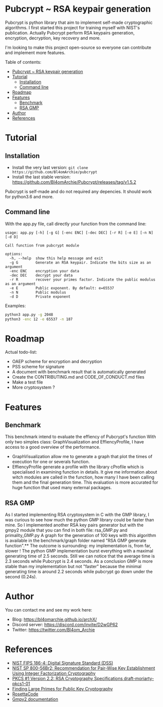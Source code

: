 # Pubcrypt ~ RSA keypair generation

Pubcrypt is python library that aim to implement self-made cryptographic algorithms.
I first started this project for training myself with NIST's publication.
Actually Pubcrypt perform RSA keypairs generation, encryption, decryption, key recovery and more.

I'm looking to make this project open-source so everyone can contribute and implement more features. 


Table of contents:
- [Pubcrypt ~ RSA keypair generation](#pubcrypt--rsa-keypair-generation)
- [Tutorial](#tutorial)
  - [Installation](#installation)
  - [Command line](#command-line)
- [Roadmap](#roadmap)
- [Features](#features)
  - [Benchmark](#benchmark)
  - [RSA GMP](#rsa-gmp)
- [Author](#author)
- [References](#references)

#  Tutorial

## Installation
- Install the very last version: ```git clone https://github.com/Bl4omArchie/pubcrypt``` <br>
- Install the last stable version: https://github.com/Bl4omArchie/Pubcrypt/releases/tag/v1.5.2

Pubcrypt is self-made and do not required any depencies. It should work for python3.6 and more.

## Command line

With the app.py file, call directly your function from the command line:
``` 
usage: app.py [-h] [-g G] [-enc ENC] [-dec DEC] [-r R] [-e E] [-n N] [-d D]

Call function from pubcrypt module

options:
  -h, --help  show this help message and exit
  -g G        Generate an RSA keypair. Indicate the bits size as an argument
  -enc ENC    encryption your data
  -dec DEC    decrypt your data
  -r R        recover your primes factor. Indicate the public modulus as an argument
  -e E        Public exponent. By default: e=65537
  -n N        Public modulus
  -d D        Private exponent
``` 

Examples:
```bash
python3 app.py -g 2048
python3 -enc 12 -e 65537 -n 187
```

# Roadmap

Actual todo-list:

- OAEP scheme for encryption and decryption
- PSS scheme for signature
- A document with benchmark result that is automatically generated
- Create the CONTRIBUTING.md and CODE_OF_CONDUCT.md files
- Make a test file
- More cryptosystem ?

# Features 
## Benchmark

This benchmark intend to evaluate the effiency of Pubcrypt's function
With only two simples class: GraphVisualization and EffiencyProfile, I have access to a good overview of the performance.

- GraphVisualization allow me to generate a graph that plot the times of execution for one or severals function.
- EffiencyProfile generate a profile with the library cProfile which is specialised in examining function in details. It give me information about witch modules are called in the function, how many I have been calling them and the final generation time.
This evaluation is more accurated for huge function that used many external packages.

## RSA GMP

As I started implementing RSA cryptosystem in C with the GMP library, I was curious to see how much the python GMP library could be faster than mine.
So I implemented another RSA key pairs generator but with the gmpy2 module that you can find in both file: rsa_GMP.py and primality_GMP.py
A graph for the generation of 100 keys with this algorithm is available in the benchmark/graph folder named "RSA GMP generate function".**
The outcome is surrounding: my implementation is, from far, slower ! The python GMP implementation burst everything with a maximal generating time of 2.5 seconds. Still we can notice that the average time is 2.3 seconds while Pubcrypt is 2.4 seconds. 
As a conclusion GMP is more stable than my implementation but not "faster" because the minimal generating time is around 2.2 seconds while pubcrypt go down under the second (0.24s).  



# Author
You can contact me and see my work here:
- Blog: https://bl4omarchie.github.io/archX/
- Discord server: https://discord.com/invite/D2wGP62
- Twitter: https://twitter.com/Bl4om_Archie

# References
 - [NIST FIPS 186-4: Digital Signature Standard (DSS)](https://nvlpubs.nist.gov/nistpubs/fips/nist.fips.186-4.pdf)
 - [NIST SP 800-56Br2: Recommendation for Pair-Wise Key Establishment Using Integer Factorization Cryptography](https://nvlpubs.nist.gov/nistpubs/SpecialPublications/NIST.SP.800-56Br2.pdf)
 - [PKCS #1 Version 2.2: RSA Cryptography Specifications draft-moriarty-pkcs1-01](https://datatracker.ietf.org/doc/pdf/draft-moriarty-pkcs1-01.pdf)
 - [Finding Large Primes for Public Key Cryptography](https://ghenshaw-work.medium.com/finding-large-primes-for-public-key-cryptography-9c5a5c0d32c4)
 - [RosettaCode](https://rosettacode.org/wiki/Rosetta_Code)
 - [Gmpy2 documentation](https://gmpy2.readthedocs.io/en/latest/index.html)
